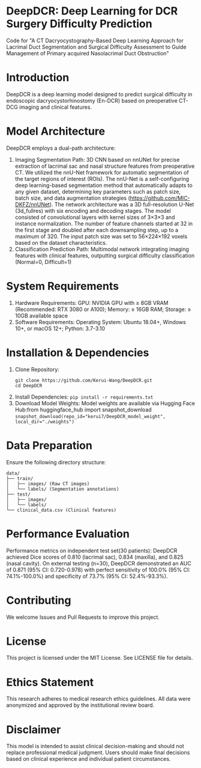 # DeepDCR: Deep Learning for DCR Surgery Difficulty Prediction
Code for "A CT Dacryocystography-Based Deep Learning Approach for Lacrimal Duct Segmentation and Surgical Difficulty Assessment to Guide Management of Primary acquired Nasolacrimal Duct Obstruction"

# Introduction
DeepDCR is a deep learning model designed to predict surgical difficulty in endoscopic dacryocystorhinostomy (En-DCR) based on preoperative CT-DCG imaging and clinical features.

# Model Architecture
DeepDCR employs a dual-path architecture:
1. Imaging Segmentation Path: 3D CNN based on nnUNet for precise extraction of lacrimal sac and nasal structure features from preoperative CT. We utilized the nnU-Net framework for automatic segmentation of the target regions of interest (ROIs). The nnU-Net is a self-configuring deep learning-based segmentation method that automatically adapts to any given dataset, determining key parameters such as patch size, batch size, and data augmentation strategies (https://github.com/MIC-DKFZ/nnUNet). The network architecture was a 3D full-resolution U-Net (3d_fullres) with six encoding and decoding stages. The model consisted of convolutional layers with kernel sizes of 3×3×3 and instance normalization. The number of feature channels started at 32 in the first stage and doubled after each downsampling step, up to a maximum of 320. The input patch size was set to 56×224×192 voxels based on the dataset characteristics.
2. Classification Prediction Path: Multimodal network integrating imaging features with clinical features, outputting surgical difficulty classification (Normal=0, Difficult=1)

# System Requirements
1. Hardware Requirements:
   GPU: NVIDIA GPU with ≥ 8GB VRAM (Recommended: RTX 3080 or A100);
   Memory: ≥ 16GB RAM;
   Storage: ≥ 10GB available space
2. Software Requirements:
   Operating System: Ubuntu 18.04+, Windows 10+, or macOS 12+;
   Python: 3.7-3.10

# Installation & Dependencies
1. Clone Repository:
   ```
   git clone https://github.com/Kerui-Wang/DeepDCR.git
   cd DeepDCR
   ```
2. Install Dependencies:
   ```pip install -r requirements.txt```
4. Download Model Weights:
   Model weights are available via Hugging Face Hub:from huggingface_hub import snapshot_download
                                                    ```snapshot_download(repo_id="kerui7/DeepDCR_model_weight", local_dir="./weights")```
# Data Preparation
Ensure the following directory structure:
```
data/
├── train/
│   ├── images/ (Raw CT images)
│   └── labels/ (Segmentation annotations)
├── test/
│   ├── images/
│   └── labels/
└── clinical_data.csv (Clinical features)
```

# Performance Evaluation
Performance metrics on independent test set(30 patients):
DeepDCR achieved Dice scores of 0.810 (lacrimal sac), 0.834 (maxilla), and 0.825 (nasal cavity). On external testing (n=30), DeepDCR demonstrated an AUC of 0.871 (95% CI: 0.720-0.978) with perfect sensitivity of 100.0% (95% CI: 74.1%-100.0%) and specificity of 73.7% (95% CI: 52.4%-93.3%). 

# Contributing
We welcome Issues and Pull Requests to improve this project.

#  License
This project is licensed under the MIT License. See LICENSE file for details.

# Ethics Statement
This research adheres to medical research ethics guidelines. All data were anonymized and approved by the institutional review board.

# Disclaimer 
This model is intended to assist clinical decision-making and should not replace professional medical judgment. Users should make final decisions based on clinical experience and individual patient circumstances.
